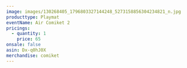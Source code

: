 ```yaml
---
image: images/130268405_1796803327144248_5273158856304234821_n.jpg
producttype: Playmat
eventName: Air Comiket 2
pricings:
  - quantity: 1
    price: 65
onsale: false
asin: Dx-q0hJ0X
merchandise: comiket
---
```

